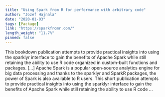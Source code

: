 ```yaml
---
title: "Using Spark from R for performance with arbitrary code"
author: "Jozef Hajnala"
date: "2020-01-03"
tags: [Package]
link: "https://sparkfromr.com/"
length_weight: "11.7%"
pinned: false
---
```


This bookdown publication attempts to provide practical insights into using the sparklyr interface to gain the benefits of Apache Spark while still retaining the ability to use R code organized in custom-built functions and packages. [...] Apache Spark is a popular open-source analytics engine for big data processing and thanks to the sparklyr and SparkR packages, the power of Spark is also available to R users. This short publication attempts to provide practical insights into using the sparklyr interface to gain the benefits of Apache Spark while still retaining the ability to use R code ...
